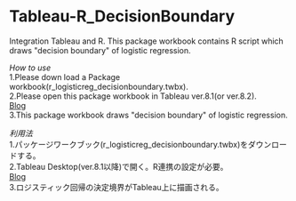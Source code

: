Tableau-R_DecisionBoundary
==========================

Integration Tableau and R. This package workbook contains R script which draws "decision boundary" of logistic regression.  

*How to use*  
1.Please down load a Package workbook(r_logisticreg_decisionboundary.twbx).  
2.Please open this package workbook in Tableau ver.8.1(or ver.8.2).  
[Blog](http://yuu-kimy-note.hatenablog.com/entry/2014/01/29/175826 "How to set Tableau-R")  
3.This package workbook draws "decision boundary" of logistic regression.  

*利用法*  
1.パッケージワークブック(r_logisticreg_decisionboundary.twbx)をダウンロードする。  
2.Tableau Desktop(ver.8.1以降)で開く。R連携の設定が必要。  
[Blog](http://yuu-kimy-note.hatenablog.com/entry/2014/01/29/175826 "Tableau-Rの連携設定")  
3.ロジスティック回帰の決定境界がTableau上に描画される。  

